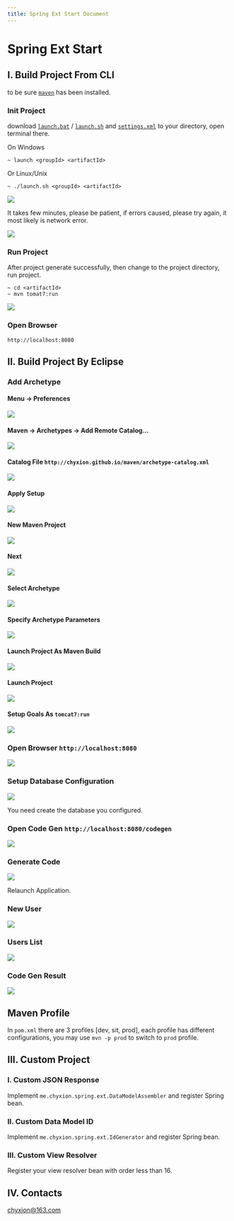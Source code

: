 ```yaml
---
title: Spring Ext Start Document
---
```


# Spring Ext Start
    
## I. Build Project From CLI
to be sure [`maven`](http://maven.apache.org/download.cgi) has been installed.

### Init Project
download [`launch.bat`](launch.bat) / [`launch.sh`](launch.sh) and [`settings.xml`](settings.xml) to your directory, open terminal there.

On Windows

    ~ launch <groupId> <artifactId>

Or Linux/Unix

    ~ ./launch.sh <groupId> <artifactId>

![](images/launch-cli-01.png)

It takes few minutes, please be patient, if errors caused, please try again, it most likely is network error.

![](images/launch-cli-02.png)

### Run Project
After project generate successfully, then change to the project directory, run project.

    ~ cd <artifactId>
    ~ mvn tomat7:run

![](images/launch-cli-03.png)

### Open Browser
    http://localhost:8080

## II. Build Project By Eclipse

### Add Archetype

#### Menu -&gt; Preferences
![](images/add-archetype-01.png)

#### Maven -&gt; Archetypes -&gt; Add Remote Catalog...
![](images/add-archetype-02.png)

#### Catalog File `http://chyxion.github.io/maven/archetype-catalog.xml`
![](images/add-archetype-03.png)

#### Apply Setup
![](images/add-archetype-04.png)

#### New Maven Project
![](images/new-project-01.png)

#### Next
![](images/new-project-02.png)

#### Select Archetype
![](images/new-project-03.png)

#### Specify Archetype Parameters
![](images/new-project-04.png)

#### Launch Project As Maven Build
![](images/launch-project-01.png)

#### Launch Project
![](images/launch-project-02.png)

#### Setup Goals As `tomcat7:run`
![](images/launch-project-03.png)

### Open Browser `http://localhost:8080`
![](images/open-browser.png)

### Setup Database Configuration
![](images/database-config.png)

You need create the database you configured.

### Open Code Gen `http://localhost:8080/codegen`
![](images/code-gen-01.png)

### Generate Code
![](images/code-gen-02.png)

Relaunch Application.

### New User
![](images/code-gen-03.png)

### Users List
![](images/code-gen-04.png)

### Code Gen Result
![](images/code-gen-result.png)

## Maven Profile
In `pom.xml` there are 3 profiles [dev, sit, prod], each profile has different configurations, you may use `mvn -p prod` to switch to `prod` profile.

## III. Custom Project

### I. Custom JSON Response
Implement `me.chyxion.spring.ext.DataModelAssembler` and register Spring bean.

### II. Custom Data Model ID
Implement `me.chyxion.spring.ext.IdGenerator` and register Spring bean.

### III. Custom View Resolver
Register your view resolver bean with order less than 16.

## IV. Contacts

chyxion@163.com
